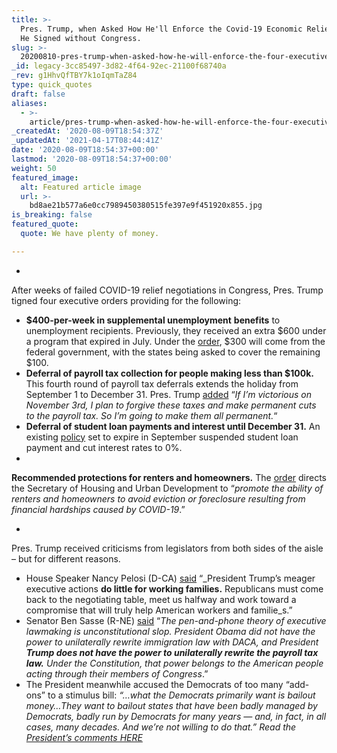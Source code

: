 ```yaml
---
title: >-
  Pres. Trump, when Asked How He'll Enforce the Covid-19 Economic Relief Order
  He Signed without Congress.
slug: >-
  20200810-pres-trump-when-asked-how-he-will-enforce-the-four-executive-actions-he-signed-on-saturday-in-order-to-provide-covid-19-economic-relief-without-congress
_id: legacy-3cc85497-3d82-4f64-92ec-21100f68740a
_rev: g1HhvQfTBY7k1oIqmTaZ84
type: quick_quotes
draft: false
aliases:
  - >-
    article/pres-trump-when-asked-how-he-will-enforce-the-four-executive-actions-he-signed-on-saturday-in-order-to-provide-covid-19-economic-relief-without-congress/
_createdAt: '2020-08-09T18:54:37Z'
_updatedAt: '2021-04-17T08:44:41Z'
date: '2020-08-09T18:54:37+00:00'
lastmod: '2020-08-09T18:54:37+00:00'
weight: 50
featured_image:
  alt: Featured article image
  url: >-
    bd8ae21b577a6e0cc7989450380515fe397e9f451920x855.jpg
is_breaking: false
featured_quote:
  quote: We have plenty of money.

---
```

* 

After weeks of failed COVID-19 relief negotiations in Congress, Pres. Trump tigned four executive orders providing for the following:

  * **$400-per-week in supplemental unemployment** **benefits** to unemployment recipients. Previously, they received an extra $600 under a program that expired in July. Under the [order](https://www.whitehouse.gov/presidential-actions/memorandum-authorizing-needs-assistance-program-major-disaster-declarations-related-coronavirus-disease-2019/), $300 will come from the federal government, with the states being asked to cover the remaining $100.
  * **Deferral of payroll tax collection for people making less than $100k.** This fourth round of payroll tax deferrals extends the holiday from September 1 to December 31. Pres. Trump [added](https://www.whitehouse.gov/briefings-statements/remarks-president-trump-press-briefing-080920/) “_If I’m victorious on November 3rd, I plan to forgive these taxes and make permanent cuts to the payroll tax. So I’m going to make them all permanent._“
  * **Deferral of student loan payments and interest until December 31.** An existing [policy](https://www.whitehouse.gov/briefings-statements/remarks-president-trump-press-briefing-080920/) set to expire in September suspended student loan payment and cut interest rates to 0%.
  * 

**Recommended protections for renters and homeowners.** The [order](https://www.whitehouse.gov/presidential-actions/executive-order-fighting-spread-covid-19-providing-assistance-renters-homeowners/) directs the Secretary of Housing and Urban Development to “_promote the ability of renters and homeowners to avoid eviction or foreclosure resulting from financial hardships caused by COVID-19_.”

* 

Pres. Trump received criticisms from legislators from both sides of the aisle – but for different reasons.

  * House Speaker Nancy Pelosi (D-CA) [said](https://www.facebook.com/NancyPelosi/) “_President Trump’s meager executive actions **do little for working families.** Republicans must come back to the negotiating table, meet us halfway and work toward a compromise that will truly help American workers and familie_s.”
  * Senator Ben Sasse (R-NE) [said](https://www.sasse.senate.gov/public/index.cfm/press-releases?ID=7E22ECEA-CE33-4E4E-B109-6C0ED418170F) “_The pen-and-phone theory of executive lawmaking is unconstitutional slop. President Obama did not have the power to unilaterally rewrite immigration law with DACA, and President **Trump does not have the power to unilaterally rewrite the payroll tax law.** Under the Constitution, that power belongs to the American people acting through their members of Congress_.”
  * The President meanwhile accused the Democrats of too many “add-ons” to a stimulus bill: _“…what the Democrats primarily want is bailout money…They want to bailout states that have been badly managed by Democrats, badly run by Democrats for many years — and, in fact, in all cases, many decades. And we’re not willing to do that.” Read the [President’s comments HERE](https://www.whitehouse.gov/briefings-statements/remarks-president-trump-press-briefing-080920/)_